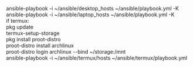 ansible-playbook -i ~/ansible/desktop_hosts ~/ansible/playbook.yml -K
<br>
ansible-playbook -i ~/ansible/laptop_hosts ~/ansible/playbook.yml -K
<br>
if termux:
<br>
pkg update
<br>
termux-setup-storage
<br>
pkg install proot-distro
<br>
proot-distro install archlinux
<br>
proot-distro login archlinux --bind ~/storage:/mnt
<br>
ansible-playbook -i ~/ansible/termux/hosts ~/ansible/termux/playbook.yml
